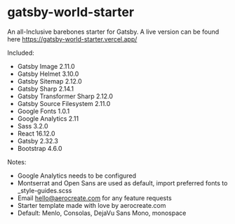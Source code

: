 # gatsby-world-starter

An all-Inclusive barebones starter for Gatsby. A live version can be found here https://gatsby-world-starter.vercel.app/

Included:

- Gatsby Image 2.11.0
- Gatsby Helmet 3.10.0
- Gatsby Sitemap 2.12.0
- Gatsby Sharp 2.14.1
- Gatsby Transformer Sharp 2.12.0
- Gatsby Source Filesystem 2.11.0
- Google Fonts 1.0.1
- Google Analytics 2.11
- Sass 3.2.0
- React 16.12.0
- Gatsby 2.32.3
- Bootstrap 4.6.0

Notes:

- Google Analytics needs to be configured
- Montserrat and Open Sans are used as default, import preferred fonts to \_style-guides.scss
- Email hello@aerocreate.com for any feature requests
- Starter template made with love by aerocreate.com
- Default: Menlo, Consolas, DejaVu Sans Mono, monospace
